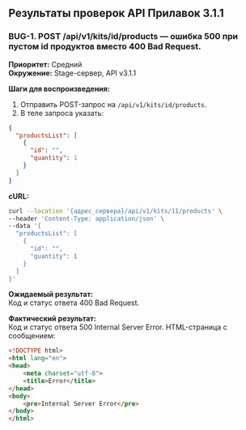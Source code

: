 ## Результаты проверок API Прилавок 3.1.1

### **BUG-1. POST /api/v1/kits/id/products — ошибка 500 при пустом id продуктов вместо 400 Bad Request.**
 
**Приоритет:** Средний  
**Окружение:** Stage-сервер, API v3.1.1  

**Шаги для воспроизведения:**
1. Отправить POST-запрос на `/api/v1/kits/id/products`.
2. В теле запроса указать:
```json
{
  "productsList": [
    {
      "id": "",
      "quantity": 1
    }
  ]
}
```

**cURL:**
```bash
curl --location '{адрес_сервера}/api/v1/kits/11/products' \
--header 'Content-Type: application/json' \
--data '{
  "productsList": [
    {
      "id": "",
      "quantity": 1
    }
  ]
}'
```

**Ожидаемый результат:**  
Код и статус ответа 400 Bad Request.

**Фактический результат:**  
Код и статус ответа 500 Internal Server Error. HTML-страница с сообщением:
```html
<!DOCTYPE html>
<html lang="en">
<head>
    <meta charset="utf-8">
    <title>Error</title>
</head>
<body>
    <pre>Internal Server Error</pre>
</body>
</html>
```
